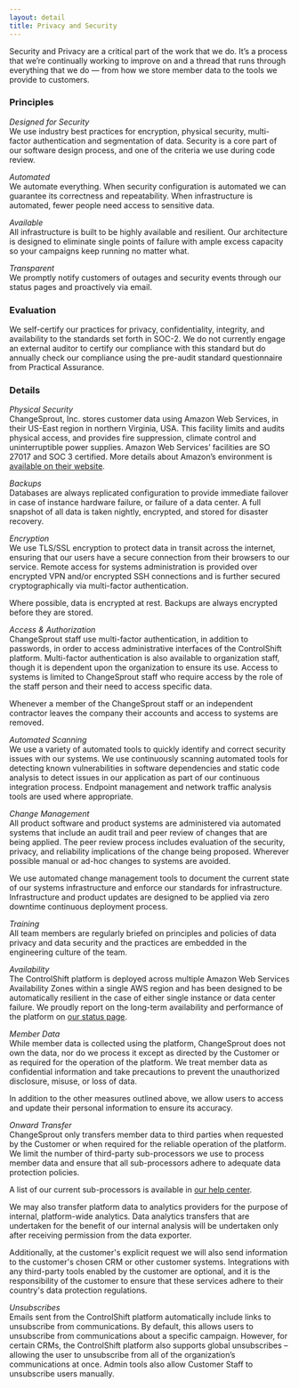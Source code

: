 ```yaml
---
layout: detail
title: Privacy and Security
---
```

Security and Privacy are a critical part of the work that we do. It’s a process that we’re continually working to improve on and a thread that runs through everything that we do — from how we store member data to the tools we provide to customers. 

### Principles

*Designed for Security*\
We use industry best practices for encryption, physical security, multi-factor authentication and segmentation of data. Security is a core part of our software design process, and one of the criteria we use during code review.

*Automated*\
We automate everything. When security configuration is automated we can guarantee its correctness and repeatability. When infrastructure is automated, fewer people need access to sensitive data.

*Available*\
All infrastructure is built to be highly available and resilient. Our architecture is designed to eliminate single points of failure with ample excess capacity so your campaigns keep running no matter what.

*Transparent*\
We promptly notify customers of outages and security events through our status pages and proactively via email.

### Evaluation

We self-certify our practices for privacy, confidentiality, integrity, and availability to the standards set forth in SOC-2. We do not currently engage an external auditor to certify our compliance with this standard but do annually check our compliance using the pre-audit standard questionnaire from Practical Assurance. 

### Details

*Physical Security*\
ChangeSprout, Inc. stores customer data using Amazon Web Services, in their US-East region in northern Virginia, USA. This facility limits and audits physical access, and provides fire suppression, climate control and uninterruptible power supplies. Amazon Web Services’ facilities are SO 27017 and SOC 3 certified. More details about Amazon’s environment is [available on their website](https://aws.amazon.com/security/).

*Backups*\
Databases are always replicated configuration to provide immediate failover in case of instance hardware failure, or failure of a data center. A full snapshot of all data is taken nightly, encrypted, and stored for disaster recovery.

*Encryption*\
We use TLS/SSL encryption to protect data in transit across the internet, ensuring that our users have a secure connection from their browsers to our service. Remote access for systems administration is provided over encrypted VPN and/or encrypted SSH connections and is further secured cryptographically via multi-factor authentication.  

Where possible, data is encrypted at rest. Backups are always encrypted before they are stored.

*Access & Authorization*\
ChangeSprout staff use multi-factor authentication, in addition to passwords, in order to access administrative interfaces of the ControlShift platform. Multi-factor authentication is also available to organization staff, though it is dependent upon the organization to ensure its use. Access to systems is limited to ChangeSprout staff who require access by the role of the staff person and their need to access specific data.

Whenever a member of the ChangeSprout staff or an independent contractor leaves the company their accounts and access to systems are removed.  

*Automated Scanning*\
We use a variety of automated tools to quickly identify and correct security issues with our systems. We use continuously scanning automated tools for detecting known vulnerabilities in software dependencies and static code analysis to detect issues in our application as part of our continuous integration process. Endpoint management and network traffic analysis tools are used where appropriate. 

*Change Management*\
All product software and product systems are administered via automated systems that include an audit trail and peer review of changes that are being applied. The peer review process includes evaluation of the security, privacy, and reliability implications of the change being proposed. Wherever possible manual or ad-hoc changes to systems are avoided.

We use automated change management tools to document the current state of our systems infrastructure and enforce our standards for infrastructure.  Infrastructure and product updates are designed to be applied via zero downtime continuous deployment process.

*Training*\
All team members are regularly briefed on principles and policies of data privacy and data security and the practices are embedded in the engineering culture of the team.

*Availability*\
The ControlShift platform is deployed across multiple Amazon Web Services Availability Zones within a single AWS region and has been designed to be automatically resilient in the case of either single instance or data center failure. We proudly report on the long-term availability and performance of the platform on [our status page](https://status.controlshiftlabs.com/).

*Member Data*\
While member data is collected using the platform, ChangeSprout does not own the data, nor do we process it except as directed by the Customer or as required for the operation of the platform. We treat member data as confidential information and take precautions to prevent the unauthorized disclosure, misuse, or loss of data.

In addition to the other measures outlined above, we allow users to access and update their personal information to ensure its accuracy.

*Onward Transfer*\
ChangeSprout only transfers member data to third parties when requested by the Customer or when required for the reliable operation of the platform. We limit the number of third-party sub-processors we use to process member data and ensure that all sub-processors adhere to adequate data protection policies. 

A list of our current sub-processors is available in [our help center](https://support.controlshiftlabs.com/hc/en-us/articles/360000175976).

We may also transfer platform data to analytics providers for the purpose of internal, platform-wide analytics. Data analytics transfers that are undertaken for the benefit of our internal analysis will be undertaken only after receiving permission from the data exporter. 

Additionally, at the customer's explicit request we will also send information to the customer's chosen CRM or other customer systems. Integrations with any third-party tools enabled by the customer are optional, and it is the responsibility of the customer to ensure that these services adhere to their country's data protection regulations.

*Unsubscribes*\
Emails sent from the ControlShift platform automatically include links to unsubscribe from communications. By default, this allows users to unsubscribe from communications about a specific campaign. However, for certain CRMs, the ControlShift platform also supports global unsubscribes – allowing the user to unsubscribe from all of the organization’s communications at once. Admin tools also allow Customer Staff to unsubscribe users manually.